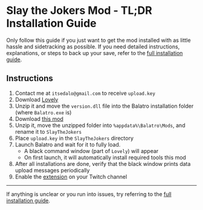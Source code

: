 # Slay the Jokers Mod - TL;DR Installation Guide

Only follow this guide if you just want to get the mod installed with as little hassle and sidetracking as possible.
If you need detailed instructions, explanations, or steps to back up your save, refer to the [full installation guide](../INSTALL.md).

## Instructions

1. Contact me at `itsedalo@gmail.com` to receive `upload.key`
2. Download [Lovely](https://www.github.com/ethangreen-dev/lovely-injector/releases/tag/v0.7.1) 
3. Unzip it and move the `version.dll` file into the Balatro installation folder (where `Balatro.exe` is)
4. Download [this mod](https://github.com/its-edalo/slay-the-jokers/archive/main.zip)
5. Unzip it, move the unzipped folder into `%appdata%\Balatro\Mods`, and rename it to `SlayTheJokers`
6. Place `upload.key` in the `SlayTheJokers` directory
7. Launch Balatro and wait for it to fully load.  
    - A black command window (part of `Lovely`) will appear
    - On first launch, it will automatically install required tools this mod
8. After all installations are done, verify that the black window prints data upload messages periodically
9. Enable the [extension](https://dashboard.twitch.tv/extensions/iaofk5k6d87u31z9uy2joje2fwn347) on your Twitch channel

---

If anything is unclear or you run into issues, try referring to the [full installation guide](../INSTALL.md). 
